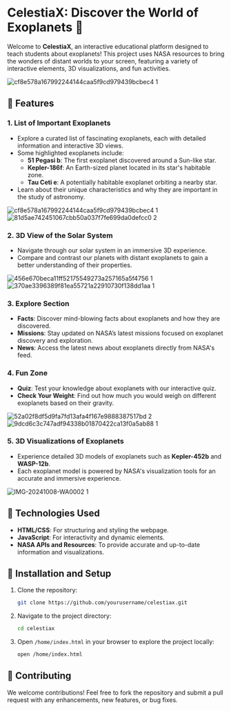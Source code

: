 # CelestiaX: Discover the World of Exoplanets 🌌

Welcome to **CelestiaX**, an interactive educational platform designed to teach students about exoplanets! This project uses NASA resources to bring the wonders of distant worlds to your screen, featuring a variety of interactive elements, 3D visualizations, and fun activities.

![cf8e578a167992244144caa5f9cd979439bcbec4 1](https://github.com/user-attachments/assets/83b52a3e-d6bf-4297-bb06-8d160113352a)


## 🌟 Features

### 1. **List of Important Exoplanets**
   - Explore a curated list of fascinating exoplanets, each with detailed information and interactive 3D views.
   - Some highlighted exoplanets include:
     - **51 Pegasi b**: The first exoplanet discovered around a Sun-like star.
     - **Kepler-186f**: An Earth-sized planet located in its star's habitable zone.
     - **Tau Ceti e**: A potentially habitable exoplanet orbiting a nearby star.
   - Learn about their unique characteristics and why they are important in the study of astronomy.

![cf8e578a167992244144caa5f9cd979439bcbec4 1](https://github.com/user-attachments/assets/5e9b1def-0b4d-4fd9-9433-f5f2f98bdcf6)
![81d5ae742451067cbb50a037f7fe699da0defcc0 2](https://github.com/user-attachments/assets/833b77d2-5155-4abc-a2cf-e058b55af9d1)


### 2. **3D View of the Solar System**
   - Navigate through our solar system in an immersive 3D experience.
   - Compare and contrast our planets with distant exoplanets to gain a better understanding of their properties.

![456e670beca11ff52175549273a257165a5f4756 1](https://github.com/user-attachments/assets/17439e3b-2460-4077-b908-0398295c4dc1)
![370ae3396389f81ea55721a22910730f138dd1aa 1](https://github.com/user-attachments/assets/44a58dd5-a7ff-41cc-bc22-459f5210f7b6)



### 3. **Explore Section**
   - **Facts**: Discover mind-blowing facts about exoplanets and how they are discovered.
   - **Missions**: Stay updated on NASA’s latest missions focused on exoplanet discovery and exploration.
   - **News**: Access the latest news about exoplanets directly from NASA's feed.

### 4. **Fun Zone**
   - **Quiz**: Test your knowledge about exoplanets with our interactive quiz.
   - **Check Your Weight**: Find out how much you would weigh on different exoplanets based on their gravity.

![52a02f8df5d9fa7fd13afa4f167e9888387517bd 2](https://github.com/user-attachments/assets/519fce4c-5897-4738-be55-5c40f97c41e8)
![9dcd6c3c747adf94338b01870422ca13f0a5ab88 1](https://github.com/user-attachments/assets/2ca539bd-e365-4508-97b8-a519751a77f9)



### 5. **3D Visualizations of Exoplanets**
   - Experience detailed 3D models of exoplanets such as **Kepler-452b** and **WASP-12b**.
   - Each exoplanet model is powered by NASA's visualization tools for an accurate and immersive experience.

![IMG-20241008-WA0002 1](https://github.com/user-attachments/assets/dbe3b25c-f213-4a9a-8c75-0a04e64102af)


## 🚀 Technologies Used
- **HTML/CSS**: For structuring and styling the webpage.
- **JavaScript**: For interactivity and dynamic elements.
- **NASA APIs and Resources**: To provide accurate and up-to-date information and visualizations.

## 🔧 Installation and Setup
1. Clone the repository:
   ```bash
   git clone https://github.com/yourusername/celestiax.git
   ```
2. Navigate to the project directory:
   ```bash
   cd celestiax
   ```
3. Open `/home/index.html` in your browser to explore the project locally:
   ```bash
   open /home/index.html
   ```

## 🤝 Contributing
We welcome contributions! Feel free to fork the repository and submit a pull request with any enhancements, new features, or bug fixes.
